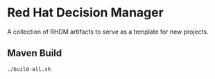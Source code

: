# Red Hat Decision Manager 

A collection of RHDM artifacts to serve as a template for new projects.

## Maven Build
```
./build-all.sh
```
